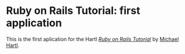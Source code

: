 # Ruby on Rails Tutorial: first application

This is the first aplication for the Hartl [*Ruby on Rails Tutorial*](http://railstutorial.org) by [Michael Hartl](http://michaelhartyl.com/).
